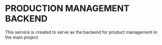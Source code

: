# PRODUCTION MANAGEMENT BACKEND

This service is created to serve as the backend for product management in the main project.

